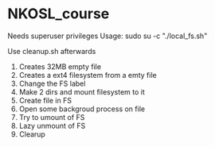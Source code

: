 # NKOSL_course

Needs superuser privileges
   Usage: sudo su -c "./local_fs.sh"
	
   Use cleanup.sh afterwards

1) Creates 32MB empty file
2) Creates a ext4 filesystem from a emty file
3) Change the FS label
4) Make 2 dirs and mount filesystem to it
5) Create file in FS
6) Open some backgroud process on file
7) Try to umount of FS
8) Lazy unmount of FS
9) Clearup

